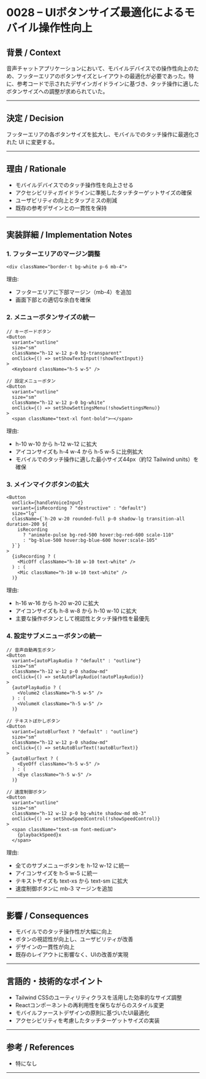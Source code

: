 # 0028 – UIボタンサイズ最適化によるモバイル操作性向上

## 背景 / Context

音声チャットアプリケーションにおいて、モバイルデバイスでの操作性向上のため、フッターエリアのボタンサイズとレイアウトの最適化が必要であった。特に、参考コードで示されたデザインガイドラインに基づき、タッチ操作に適したボタンサイズへの調整が求められていた。

---

## 決定 / Decision

フッターエリアの各ボタンサイズを拡大し、モバイルでのタッチ操作に最適化された UI に変更する。

---

## 理由 / Rationale

- モバイルデバイスでのタッチ操作性を向上させる
- アクセシビリティガイドラインに準拠したタッチターゲットサイズの確保
- ユーザビリティの向上とタップミスの削減
- 既存の参考デザインとの一貫性を保持

---

## 実装詳細 / Implementation Notes

### 1. フッターエリアのマージン調整

```tsx
<div className="border-t bg-white p-6 mb-4">
```

理由:
- フッターエリアに下部マージン（mb-4）を追加
- 画面下部との適切な余白を確保

### 2. メニューボタンサイズの統一

```tsx
// キーボードボタン
<Button
  variant="outline"
  size="sm"
  className="h-12 w-12 p-0 bg-transparent"
  onClick={() => setShowTextInput(!showTextInput)}
>
  <Keyboard className="h-5 w-5" />

// 設定メニューボタン
<Button
  variant="outline"
  size="sm"
  className="h-12 w-12 p-0 bg-white"
  onClick={() => setShowSettingsMenu(!showSettingsMenu)}
>
  <span className="text-xl font-bold">⋯</span>
```

理由:
- h-10 w-10 から h-12 w-12 に拡大
- アイコンサイズも h-4 w-4 から h-5 w-5 に比例拡大
- モバイルでのタッチ操作に適した最小サイズ44px（約12 Tailwind units）を確保

### 3. メインマイクボタンの拡大

```tsx
<Button
  onClick={handleVoiceInput}
  variant={isRecording ? "destructive" : "default"}
  size="lg"
  className={`h-20 w-20 rounded-full p-0 shadow-lg transition-all duration-200 ${
    isRecording
      ? "animate-pulse bg-red-500 hover:bg-red-600 scale-110"
      : "bg-blue-500 hover:bg-blue-600 hover:scale-105"
  }`}
>
  {isRecording ? (
    <MicOff className="h-10 w-10 text-white" />
  ) : (
    <Mic className="h-10 w-10 text-white" />
  )}
```

理由:
- h-16 w-16 から h-20 w-20 に拡大
- アイコンサイズも h-8 w-8 から h-10 w-10 に拡大
- 主要な操作ボタンとして視認性とタッチ操作性を最優先

### 4. 設定サブメニューボタンの統一

```tsx
// 音声自動再生ボタン
<Button
  variant={autoPlayAudio ? "default" : "outline"}
  size="sm"
  className="h-12 w-12 p-0 shadow-md"
  onClick={() => setAutoPlayAudio(!autoPlayAudio)}
>
  {autoPlayAudio ? (
    <Volume2 className="h-5 w-5" />
  ) : (
    <VolumeX className="h-5 w-5" />
  )}

// テキストぼかしボタン
<Button
  variant={autoBlurText ? "default" : "outline"}
  size="sm"
  className="h-12 w-12 p-0 shadow-md"
  onClick={() => setAutoBlurText(!autoBlurText)}
>
  {autoBlurText ? (
    <EyeOff className="h-5 w-5" />
  ) : (
    <Eye className="h-5 w-5" />
  )}

// 速度制御ボタン
<Button
  variant="outline"
  size="sm"
  className="h-12 w-12 p-0 bg-white shadow-md mb-3"
  onClick={() => setShowSpeedControl(!showSpeedControl)}
>
  <span className="text-sm font-medium">
    {playbackSpeed}x
  </span>
```

理由:
- 全てのサブメニューボタンを h-12 w-12 に統一
- アイコンサイズを h-5 w-5 に統一
- テキストサイズも text-xs から text-sm に拡大
- 速度制御ボタンに mb-3 マージンを追加

---

## 影響 / Consequences

- モバイルでのタッチ操作性が大幅に向上
- ボタンの視認性が向上し、ユーザビリティが改善
- デザインの一貫性が向上
- 既存のレイアウトに影響なく、UIの改善が実現

---

## 言語的・技術的なポイント

- Tailwind CSSのユーティリティクラスを活用した効率的なサイズ調整
- Reactコンポーネントの再利用性を保ちながらのスタイル変更
- モバイルファーストデザインの原則に基づいたUI最適化
- アクセシビリティを考慮したタッチターゲットサイズの実装

---

## 参考 / References

- 特になし

---